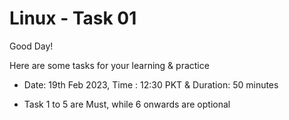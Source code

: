 # Linux - Task 01 

Good Day!

Here are some tasks for your learning & practice 

- Date: 19th Feb 2023, Time : 12:30 PKT & Duration: 50 minutes 

- Task 1 to 5 are Must, while 6 onwards are optional

